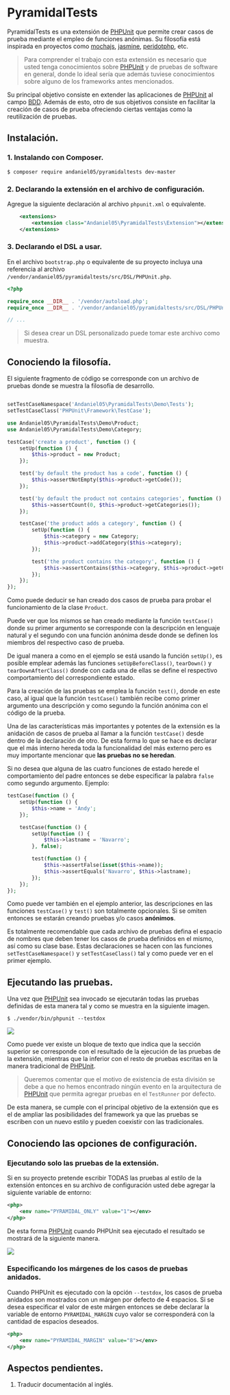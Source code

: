 # PyramidalTests

PyramidalTests es una extensión de [PHPUnit](https://phpunit.de/) que permite crear casos de prueba mediante el empleo de funciones anónimas. Su filosofía  está inspirada en proyectos como [mochajs][1], [jasmine][2], [peridotphp][3], etc.

[1]: https://mochajs.org/
[2]: https://jasmine.github.io/
[3]: http://peridot-php.github.io/

>Para comprender el trabajo con esta extensión es necesario que usted tenga conocimientos sobre [PHPUnit](https://phpunit.de/) y de pruebas de software en general, donde lo ideal sería que además tuviese conocimientos sobre alguno de los frameworks antes mencionados.

Su principal objetivo consiste en extender las aplicaciones de [PHPUnit](https://phpunit.de/) al campo [BDD](https://en.wikipedia.org/wiki/Behavior-driven_development). Además de esto, otro de sus objetivos consiste en facilitar la creación de casos de prueba ofreciendo ciertas ventajas como la reutilización de pruebas.

## Instalación.

### 1. Instalando con Composer.

    $ composer require andaniel05/pyramidaltests dev-master

### 2. Declarando la extensión en el archivo de configuración.

Agregue la siguiente declaración al archivo `phpunit.xml` o equivalente.

```xml
    <extensions>
        <extension class="Andaniel05\PyramidalTests\Extension"></extension>
    </extensions>
```

### 3. Declarando el DSL a usar.

En el archivo `bootstrap.php` o equivalente de su proyecto incluya una referencia al archivo `/vendor/andaniel05/pyramidaltests/src/DSL/PHPUnit.php`.

```php
<?php

require_once __DIR__ . '/vendor/autoload.php';
require_once __DIR__ . '/vendor/andaniel05/pyramidaltests/src/DSL/PHPUnit.php'; // DSL

// ...
```

>Si desea crear un DSL personalizado puede tomar este archivo como muestra.

## Conociendo la filosofía.

El siguiente fragmento de código se corresponde con un archivo de pruebas donde se muestra la filosofía de desarrollo.

```php

setTestCaseNamespace('Andaniel05\PyramidalTests\Demo\Tests');
setTestCaseClass('PHPUnit\Framework\TestCase');

use Andaniel05\PyramidalTests\Demo\Product;
use Andaniel05\PyramidalTests\Demo\Category;

testCase('create a product', function () {
    setUp(function () {
        $this->product = new Product;
    });

    test('by default the product has a code', function () {
        $this->assertNotEmpty($this->product->getCode());
    });

    test('by default the product not contains categories', function () {
        $this->assertCount(0, $this->product->getCategories());
    });

    testCase('the product adds a category', function () {
        setUp(function () {
            $this->category = new Category;
            $this->product->addCategory($this->category);
        });

        test('the product contains the category', function () {
            $this->assertContains($this->category, $this->product->getCategories());
        });
    });
});
```

Como puede deducir se han creado dos casos de prueba para probar el funcionamiento de la clase `Product`.

Puede ver que los mismos se han creado mediante la función `testCase()` donde su primer argumento se corresponde con la descripción en lenguaje natural y el segundo con una función anónima desde donde se definen los miembros del respectivo caso de prueba.

De igual manera a como en el ejemplo se está usando la función `setUp()`, es posible emplear además las funciones `setUpBeforeClass()`, `tearDown()` y `tearDownAfterClass()` donde con cada una de ellas se define el respectivo comportamiento del correspondiente estado.

Para la creación de las pruebas se emplea la función `test()`, donde en este caso, al igual que la función `testCase()` también recibe como primer argumento una descripción y como segundo la función anónima con el código de la prueba.

Una de las características más importantes y potentes de la extensión es la anidación de casos de prueba al llamar a la función `testCase()` desde dentro de la declaración de otro. De esta forma lo que se hace es declarar que el más interno hereda toda la funcionalidad del más externo pero es muy importante mencionar que **las pruebas no se heredan**.

Si no desea que alguna de las cuatro funciones de estado herede el comportamiento del padre entonces se debe especificar la palabra `false` como segundo argumento. Ejemplo:

```php
testCase(function () {
    setUp(function () {
        $this->name = 'Andy';
    });

    testCase(function () {
        setUp(function () {
            $this->lastname = 'Navarro';
        }, false);

        test(function () {
            $this->assertFalse(isset($this->name));
            $this->assertEquals('Navarro', $this->lastname);
        });
    });
});
```

Como puede ver también en el ejemplo anterior, las descripciones en las funciones `testCase()` y `test()` son totalmente opcionales. Si se omiten entonces se estarán creando pruebas y/o casos **anónimos**.

Es totalmente recomendable que cada archivo de pruebas defina el espacio de nombres que deben tener los casos de prueba definidos en el mismo, así como su clase base. Estas declaraciones se hacen con las funciones `setTestCaseNamespace()` y `setTestCaseClass()` tal y como puede ver en el primer ejemplo.

## Ejecutando las pruebas.

Una vez que [PHPUnit](https://phpunit.de/) sea invocado se ejecutarán todas las pruebas definidas de esta manera tal y como se muestra en la siguiente imagen.

    $ ./vendor/bin/phpunit --testdox

![](full_results.png)

Como puede ver existe un bloque de texto que indica que la sección superior se corresponde con el resultado de la ejecución de las pruebas de la extensión, mientras que la inferior con el resto de pruebas escritas en la manera tradicional de [PHPUnit](https://phpunit.de/).

>Queremos comentar que el motivo de existencia de esta división se debe a que no hemos encontrado ningún evento en la arquitectura de [PHPUnit](https://phpunit.de/) que permita agregar pruebas en el `TestRunner` por defecto.

De esta manera, se cumple con el principal objetivo de la extensión que es el de ampliar las posibilidades del framework ya que las pruebas se escriben con un nuevo estilo y pueden coexistir con las tradicionales.

## Conociendo las opciones de configuración.

### Ejecutando solo las pruebas de la extensión.

Si en su proyecto pretende escribir TODAS las pruebas al estilo de la extensión entonces en su archivo de configuración usted debe agregar la siguiente variable de entorno:

```xml
<php>
    <env name="PYRAMIDAL_ONLY" value="1"></env>
</php>
```

De esta forma [PHPUnit](https://phpunit.de/) cuando PHPUnit sea ejecutado el resultado se mostrará de la siguiente manera.

![](results.png)

### Especificando los márgenes de los casos de pruebas anidados.

Cuando PHPUnit es ejecutado con la opción `--testdox`, los casos de prueba anidados son mostrados con un márgen por defecto de 4 espacios. Si se desea especificar el valor de este márgen entonces se debe declarar la variable de entorno `PYRAMIDAL_MARGIN` cuyo valor se corresponderá con la cantidad de espacios deseados.

```xml
<php>
    <env name="PYRAMIDAL_MARGIN" value="8"></env>
</php>
```

## Aspectos pendientes.

1. Traducir documentación al inglés.
